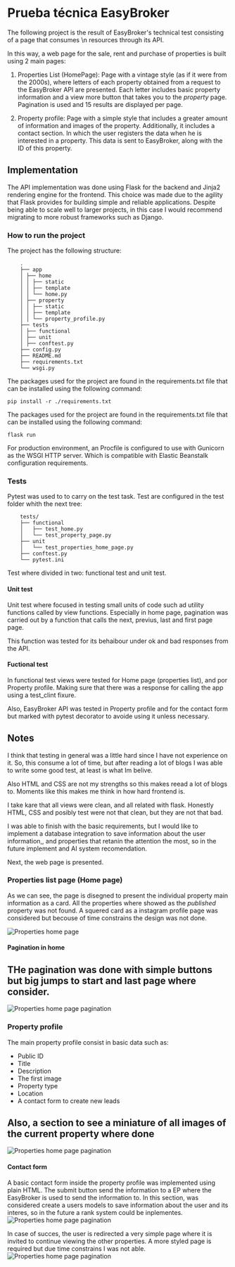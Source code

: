 # Prueba técnica EasyBroker

The following project is the result of EasyBroker's technical test consisting of a page that consumes \n
resources through its API.

In this way, a web page for the sale, rent and purchase of properties is built using 2 main pages:

1. Properties List (HomePage): Page with a vintage style (as if it were from the 2000s), where letters of each property obtained from a request to the EasyBroker API are presented. Each letter includes basic property information and a view more button that takes you to the _property_ page.
   Pagination is used and 15 results are displayed per page.

2. Property profile: Page with a simple style that includes a greater amount of information and images of the property. Additionally, it includes a contact section. In which the user registers the data when he is interested in a property. This data is sent to EasyBroker, along with the ID of this property.

## Implementation

The API implementation was done using Flask for the backend and Jinja2 rendering engine for the frontend. This choice was made due to the agility that Flask provides for building simple and reliable applications. Despite being able to scale well to larger projects, in this case I would recommend migrating to more robust frameworks such as Django.

### How to run the project

The project has the following structure:

```
    .
    ├── app
    │ ├── home
    │ │ ├── static
    │ │ ├── template
    │ │ └── home.py
    │ ├── property
    │ │ ├── static
    │ │ ├── template
    │ │ └── property_profile.py
    ├── tests
    │ ├── functional
    │ ├── unit
    │ ├── conftest.py
    ├── config.py
    ├── README.md
    ├── requirements.txt
    └── wsgi.py
```

The packages used for the project are found in the requirements.txt file that can be installed using the following command:

    pip install -r ./requirements.txt

The packages used for the project are found in the requirements.txt file that can be installed using the following command:

    flask run

For production environment, an Procfile is configured to use with Gunicorn as the WSGI HTTP server. Which is compatible with Elastic Beanstalk configuration requirements.

### Tests

Pytest was used to to carry on the test task. Test are configured in the test folder whith the next tree:

```
    tests/
    ├── functional
    │   ├── test_home.py
    │   └── test_property_page.py
    ├── unit
    │   └── test_properties_home_page.py
    ├── conftest.py
    └── pytest.ini
```

Test where divided in two: functional test and unit test.

#### Unit test

Unit test where focused in testing small units of code such ad utility functions called by view functions.
Especially in home page, pagination was carried out by a function that calls the next, previus, last and first page page.

This function was tested for its behaibour under ok and bad responses from the API.

#### Fuctional test

In functional test views were tested for Home page (properties list), and por Property profile. Making sure that there was a response for calling the app using a test_clint fixure.

Also, EasyBroker API was tested in Property profile and for the contact form but marked with pytest decorator to avoide using it unless necessary.

## Notes

I think that testing in general was a little hard since I have not experience on it. So, this consume a lot of time, but after reading a lot of blogs I was able to write some good test, at least is what Im belive.

Also HTML and CSS are not my strengths so this makes reead a lot of blogs to. Moments like this makes me think in how hard frontend is.

I take kare that all views were clean, and all related with flask. Honestly HTML, CSS and posibly test were not that clean, but they are not that bad.

I was able to finish with the basic requirements, but I would like to implement a database integration to save information about the user information,, and properties that retanin the attention the most, so in the future implement and AI system recomendation.

Next, the web page is presented.

### Properties list page (Home page)

As we can see, the page is disegned to present the individual property main information as a card. All the properties where showed as the _published_ property was not found.
A squered card as a instagram profile page was considered but becouse of time constrains the design was not done.

![Properties home page](./readme_src/home.png)

#### Pagination in home

## THe pagination was done with simple buttons but big jumps to start and last page where consider.

![Properties home page pagination](./readme_src/pagination_cropped.png)

### Property profile

The main property profile consist in basic data such as:

-   Public ID
-   Title
-   Description
-   The first image
-   Property type
-   Location
-   A contact form to create new leads

## Also, a section to see a miniature of all images of the current property where done

![Properties home page pagination](./readme_src/property.png)

#### Contact form

A basic contact form inside the property profile was implemented using plain HTML. The submit button send the information to a EP where the EasyBroker is used to send the information to.
In this section, was considered create a users models to save information about the user and its interes, so in the future a rank system could be inplementes.
![Properties home page pagination](./readme_src/form.png)

In case of succes, the user is redirected a very simple page where it is invited to continue viewing the other properties. A more styled page is required but due time constrains I was not able.
![Properties home page pagination](./readme_src/succes.png)
